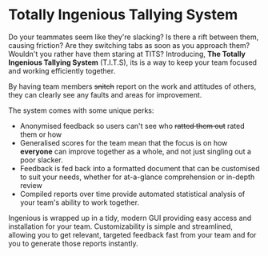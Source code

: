 # Totally Ingenious Tallying System
Do your teammates seem like they're slacking? Is there a rift between them, causing friction? Are they switching tabs as soon as you approach them? Wouldn't you rather have them staring at TITS? Introducing, **The Totally Ingenious Tallying System** (T.I.T.S), its is a way to keep your team focused and working efficiently together.

By having team members ~~snitch~~ report on the work and attitudes of others, they can clearly see any faults and areas for improvement. 

The system comes with some unique perks:
- Anonymised feedback so users can't see who ~~ratted them out~~ rated them or how
- Generalised scores for the team mean that the focus is on how **everyone** can improve together as a whole, and not just singling out a poor slacker.
- Feedback is fed back into a formatted document that can be customised to suit your needs, whether for at-a-glance comprehension or in-depth review
- Compiled reports over time provide automated statistical analysis of your team's ability to work together.

Ingenious is wrapped up in a tidy, modern GUI providing easy access and installation for your team. Customizability is simple and streamlined, allowing you to get relevant, targeted feedback fast from your team and for you to generate those reports instantly. 
